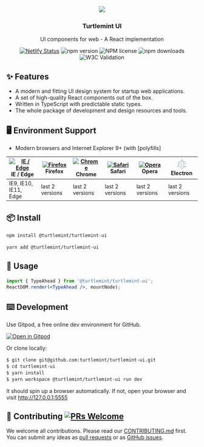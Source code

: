 <div align="center">
  <a href="http://turtlemint-ui.netlify.com">
    <img width="200" src="https://d5ng0zjhhq362.cloudfront.net/images/turtlemint-logo-7df8cb52bc.svg">
  </a>
</div>

<div><h3 align="center">Turtlemint UI</h3></div>

<div align="center">

UI components for web - A React implementation

[![Netlify Status](https://api.netlify.com/api/v1/badges/f808dfbe-b589-4cca-8149-3a169f9f44bb/deploy-status)](https://app.netlify.com/sites/turtlemint-ui/deploys)
![npm version](https://img.shields.io/npm/v/@turtlemint/turtlemint-ui)
![NPM license](https://img.shields.io/npm/l/@turtlemint/turtlemint-ui)
![npm downloads](https://img.shields.io/npm/dw/@turtlemint/turtlemint-ui)
![W3C Validation](https://img.shields.io/w3c-validation/html?targetUrl=https%3A%2F%2Fturtlemint-ui.netlify.com)

</div>

## ✨ Features

- A modern and fitting UI design system for startup web applications.
- A set of high-quality React components out of the box.
- Written in TypeScript with predictable static types.
- The whole package of development and design resources and tools.

## 🖥 Environment Support

- Modern browsers and Internet Explorer 9+ (with [polyfills]


| [<img src="https://raw.githubusercontent.com/alrra/browser-logos/master/src/edge/edge_48x48.png" alt="IE / Edge" width="24px" height="24px" />](http://godban.github.io/browsers-support-badges/)</br>IE / Edge | [<img src="https://raw.githubusercontent.com/alrra/browser-logos/master/src/firefox/firefox_48x48.png" alt="Firefox" width="24px" height="24px" />](http://godban.github.io/browsers-support-badges/)</br>Firefox | [<img src="https://raw.githubusercontent.com/alrra/browser-logos/master/src/chrome/chrome_48x48.png" alt="Chrome" width="24px" height="24px" />](http://godban.github.io/browsers-support-badges/)</br>Chrome | [<img src="https://raw.githubusercontent.com/alrra/browser-logos/master/src/safari/safari_48x48.png" alt="Safari" width="24px" height="24px" />](http://godban.github.io/browsers-support-badges/)</br>Safari | [<img src="https://raw.githubusercontent.com/alrra/browser-logos/master/src/opera/opera_48x48.png" alt="Opera" width="24px" height="24px" />](http://godban.github.io/browsers-support-badges/)</br>Opera | [<img src="https://raw.githubusercontent.com/alrra/browser-logos/master/src/electron/electron_48x48.png" alt="Electron" width="24px" height="24px" />](http://godban.github.io/browsers-support-badges/)</br>Electron |
| --- | --- | --- | --- | --- | --- |
| IE9, IE10, IE11, Edge | last 2 versions | last 2 versions | last 2 versions | last 2 versions | last 2 versions |

## 📦 Install

```bash
npm install @turtlemint/turtlemint-ui
```

```bash
yarn add @turtlemint/turtlemint-ui
```

## 🔨 Usage

```jsx
import { TypeAhead } from '@turtlemint/turtlemint-ui';
ReactDOM.render(<TypeAhead />, mountNode);
```

## ⌨️ Development

Use Gitpod, a free online dev environment for GitHub.

[![Open in Gitpod](https://gitpod.io/button/open-in-gitpod.svg)](https://gitpod.io/#https://github.com/turtlemint/turtlemint-ui/)

Or clone locally:

```bash
$ git clone git@github.com:turtlemint/turtlemint-ui.git
$ cd turtlemint-ui
$ yarn install
$ yarn workspace @turtlemint/turtlemint-ui run dev
```

It should spin up a browser automatically. If not, open your browser and visit http://127.0.0.1:5555

## 🤝 Contributing [![PRs Welcome](https://img.shields.io/badge/PRs-welcome-brightgreen.svg?style=flat-square)](http://makeapullrequest.com)

We welcome all contributions. Please read our [CONTRIBUTING.md](https://github.com/turtlemint/turtlemint-ui/blob/master/.github/CONTRIBUTING.md) first. You can submit any ideas as [pull requests](https://github.com/turtlemint/turtlemint-ui/pulls) or as [GitHub issues](https://github.com/turtlemint/turtlemint-ui/issues).


